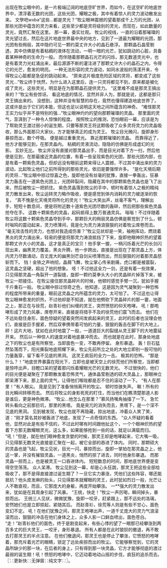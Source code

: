 出现在牧尘眼中的，是一片极端辽阔的地底空旷世界，而如今，在这空旷的地底世界中，漂浮着无数的光团，这些光团，耀眼之极，其中有着惊人的灵力波动散发出来。
文學吧wxba“这些...都是灵光？”牧尘眼神震撼的望着那成千上万的光团，从那些光团中蕴含的灵力来看，这些至少都是灵将级别的灵光，而现在，如此数量的灵光，竟然汇聚在这里。
那一幕，委实壮观。
牧尘的视线，一直的沿着那璀璨的灵光望过去，然后在这片地底世界最中央的地方，见到了一道最为耀眼的光团，那光团有些绚丽，其中隐约可见一颗约莫丈许大小的晶石悬浮。
那颗晶石晶莹剔透，其中仿佛是有着粘稠的液体在流动，一明一暗的光芒，犹如跳动的心脏，具备着某种神奇的生命力一般。
而伴随着那颗晶石光芒的闪烁，那无数道灵光中，也是有着灵力光虹涌出来，最后源源不断的灌注进了那颗丈许大小的晶石之内，令得它的光芒，愈发的明亮。
一种无法形容的灵力波动，如同水波般的荡漾开来，令得牧尘心脏都是急促的跳动起来。
“原来这片极度危险区域的灵将，都变成了这些灵光...”牧尘终于恍然，为什么进入这里后，连一只灵将都见不到，原来都是被化成了灵光，这些灵光，明显是在为那颗晶石提供灵力。
“这里难不成是那灵王搞出来的？”牧尘有些惊讶。
看这地底的情况，显然并非人为，那就是说，这都是那只灵王搞出来的。
没想到，这种并没有智慧的存在，竟然也懂得建造地底世界了。
这或许是出于它们的本能，但这也足以说明这天地之间所蕴含的神奇。
“难怪那灵王实力似乎并不是特别的强...”牧尘眼神灼灼的望向那颗璀璨的灵晶。
那里面的灵气，澎湃到了一种令人惊悚的程度。
按照牧尘的推测，恐怕眼前一幕，应该是为了帮助灵王渡过弱小的诞生期，只要等那灵王将这颗吸收了众多灵将灵力的灵晶吸收，那么外面那只大家伙，方才能够真正的成为灵王。
牧尘目光微闪，旋即身形暴掠而出，数个呼吸。
便是越过重重灵光。
靠近那颗璀璨的灵晶。
而靠得近了，他方才能够见到，在那灵晶内。
粘稠的灵液流动，隐隐的仿佛是形成虚幻的光影。
玄妙无比。
牧尘并没有直接对那灵晶出手，而是目光对着下方一扫，然后他便是见到，在那最接近灵晶的位置，有着一些呈现紫色的光团，那些光团内部，也是有着一颗紫色灵晶，但却远没有眼前这颗来得让人震撼，不过其中涌出来的灵力波动，比起牧尘他们之前所得到的那些灵光，依旧是要强悍许多。
“是化天境后期的灵将...”牧尘眼中掠过惊喜之色，旋即他没有丝毫的犹豫，直接一拳轰出，狂暴灵力轰击在一道紫色光团上，光团碎裂间，隐藏在其中的那颗紫色灵晶也是飞了出来，然后被牧尘一把抓住。
紫色灵晶落到牧尘的手中，顿时有着惊人之极的精纯灵力散发出来，牧尘运转灵力略作吸收，便是感觉到体内消耗的灵力被逐渐的恢复。
“真不愧是化天境灵将所化的灵光！”牧尘大笑出声，丝毫不客气，理解出手，短短十数息间，便是将附近数十道紫色光团尽数的轰碎，然后把那些紫色灵晶抢夺在手。
这数十颗紫色的灵晶，起码抵得上数万普通灵兵。
嗡嗡！不过伴随着牧尘将这数十颗紫色灵晶夺到手中，那颗巨大的绚丽灵晶仿佛是察觉到了什么，顿时嗡鸣的震动起来，灵力喷薄间，竟是化为灵力涛浪狠狠的对着牧尘席卷而去。
“毫无攻击性的灵力，也想对我造成伤害？”牧尘见状却是一笑，袖袍挥动，燃烧着黑炎的灵力涌出来，轻易的便是将那灵力涛浪抵挡了下来，旋即他眼神炽热的望着那颗丈许大小的灵晶，这才是真正的宝贝！他手掌一握，一柄闪烁着光芒的长剑闪现出来，幽黑灵力覆盖，黑炎升腾，他一步跨出，直接是出现在了那灵晶上方，体内灵力尽数涌动，百丈庞大的幽黑剑芒自剑尖喷薄而出，然后狠狠的对着那灵晶怒斩而下。
铛！金铁之声响彻，晶屑飞舞，牧尘掌心传来剧痛，虎口都是被震裂，这灵晶之坚硬，超出了他的想象。
吱！不过他这全力一剑，还是有着一些效果，只见得那灵晶一角裂开一道裂缝，旋即一颗约莫拳头大小的灵晶碎片掉落下来，被牧尘一把接住。
在牧尘接住那灵晶碎片的时候，他顿时感觉手臂一沉，犹如手握千斤重石一般。
牧尘眼中掠过惊奇之色，他知道，这是因为灵气凝聚到一种恐怖的程度所带来的重量，眼前这灵晶之内所蕴含的灵力，太可怕了。
不过这也让得牧尘眼神愈发的炽热，不过他却是不知道，就在他劈砍下灵晶碎片的那一霎，地面之上，那正在与徐荒，赵青衫他们纠缠的灵王，突然愤怒的仰天咆哮。
吼！那咆哮形成了灵力风暴，席卷开来，直接是将措手不及的徐荒他们震飞而去。
他们在不远处稳住身形，面色惊疑的望着突然间发疯起来的灵王，此时的后者也没理会他们，直接是巨手握紧，然后双拳携带着可怕的力量，狠狠的轰击在脚下的大地上。
砰！这片大地，犹如在此时地震了一般，一道道巨大的裂缝从灵王脚下的大地蔓延开来。
然后以一种惊人的速度对着地底暴冲而去。
而也就是在此时，那身处地底之下的牧尘也是有所察觉，当即面色一变，不敢再停留。
身形暴退。
轰！巨石猛然坠落而下，阳光撕裂地底照耀下来，牧尘先前所立之处的大地立即别一股可怕的力量轰穿，留下看不见底的黑洞。
这灵王疯狂的全力一击。
极其的恐怖。
“那是什么？！”地底世界暴露在阳光下，立即也是被天空上的徐荒他们所察觉，当即都是惊呼出声，目瞪口呆的望着那闪烁着耀眼光芒的无数灵光。
不过很快的，他们的目光便是凝聚在了那颗散发着恐怖灵气，通体晶莹剔透的硕大灵晶上，那眼神立即呆滞下来，那上面的灵气，让得他们喉咙都是忍不住的滚动了一下。
“有人在那里！”有人眼尖。
竟是见到了准备悄悄离开的牧尘。
顿时惊骇失声。
唰！所有的目光瞬间转移而去。
然后将牧尘的身影死死的盯住，而当他们在瞧清楚那道人影是谁后，更是神色微滞。
“牧尘...他怎么在那里？”慕风扬嘴角抽搐了一下。
急忙转头看向之前那巨坑，那里的黑塔。
竟是突兀的消失而去，黑塔下，是一个深不见底的黑洞。
见到被发现，牧尘也就不再隐藏，掠出地底，冲着众人笑了笑，道：“刚才莫名其妙被轰进了地底，发现了一点奇怪的东西。
”众人怀疑的看着他，显然对此是有些不信的，不过此时哪有时间跟他扯这个，一个个眼神炽热的望着下方那无数耀眼灵光，这么多，如果能够抢到一些的话，就足以满载而归。
“吼！”但是，就在他们眼神愈发贪婪的时候，那灵王却是咆哮起来，它大嘴一吸，只见得那无数灵光直接是汇聚在一起，被它全部的吞进了体内。
同时，那颗硕大的灵晶也是飞起，牧尘见状，目光一闪，暴掠而出，旋即一掌拍在那灵晶之上，他这一掌，并没有摧毁灵晶，一道黑炎，悄然的掠了进去，同时他身形暴退。
而那灵晶一掠而上，也是被灵王一口吞进体内。
短短数息的时间，那地底世界便是变得空空荡荡。
众人呆滞。
牧尘见到这一幕，却是心头狂跳，那灵王把这些全部给吸收了，那不是得直接渡过诞生期了？一旦它实力暴涨，凭他们这些阵容，哪还能抵抗？他头皮发麻的抬头，只见得那本就耀眼的灵王，此时犹如烈日一般，光芒让人不敢直视，而且，它那庞大的身躯，再度开始攀涨。
一**强大的灵力散发出来，犹如是在其周身引起了风暴。
“王统，快走！”牧尘一声厉喝，瞬间掉头，暴掠而出。
王统三人见状，微微犹豫，旋即一咬牙，赶紧跟上，那不远处的洛璃，安然她们也是立即掠起，紧随其后。
而赵青衫，徐荒等人则是有些不甘心，面色变幻不定。
吼！在他们犹豫之间，那灵王咆哮出声，一道千丈庞大的灵力气浪滚滚而出，狠狠的冲击在他们身体之上，众多人影一口鲜血喷出，面色苍白。
“走！”赵青衫他们的面色，终于是剧变起来，有些心悸的望了一眼那已经攀涨到两百多丈的巨大灵王，一咬牙，身形暴退。
所有人都是在此时狼狈的撤退，再不敢去打那灵王的半点注意。
在他们撤退间，那灵王也是停止了攀涨，它愤怒的咆哮着，那充斥着光芒的眼睛，锁定了远处疾掠而出的牧尘。
它能够察觉到，它的灵晶所缺少的那一块，在后者的身上，只有得到那一块灵晶，它方才能够彻底的渡过最弱的诞生期！吼！愤怒的咆哮中，它迈动着地动山摇的步伐，疯狂的追杀而去。
〖∷更新快∷无弹窗∷纯文字∷〗。
